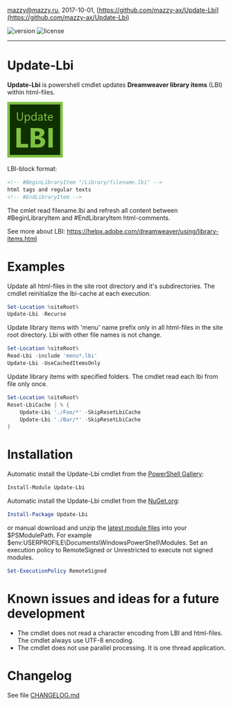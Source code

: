 mazzy@mazzy.ru, 2017-10-01, [https://github.com/mazzy-ax/Update-Lbi](https://github.com/mazzy-ax/Update-Lbi)

![version](https://img.shields.io/badge/version-0.2.0-green.svg) ![license](https://img.shields.io/badge/license-MIT-blue.svg)

---

# Update-Lbi

**Update-Lbi** is powershell cmdlet updates **Dreamweaver library items** (LBI) within html-files.

![icon](/Media/Update-Lbi-icon.png "Update-Lbi")

LBI-block format:

```html
<!-- #BeginLibraryItem "/Library/filename.lbi" -->
html tags and regular texts
<!-- #EndLibraryItem -->
```

The cmlet read filename.lbi and refresh all content between #BeginLibraryItem and #EndLibraryItem html-comments.

See more about LBI: https://helpx.adobe.com/dreamweaver/using/library-items.html

# Examples

Update all html-files in the site root directory and it's subdirectories. The cmdlet reinitialize the lbi-cache at each execution.

```powershell
Set-Location %siteRoot%
Update-Lbi -Recurse
```

Update library items with 'menu' name prefix only in all html-files in the site root directory. Lbi with other file names is not change.

```powershell
Set-Location %siteRoot%
Read-Lbi -include 'menu*.lbi'
Update-Lbi -UseCachedItemsOnly
```

Update library items with specified folders. The cmdlet read each lbi from file only once.

```powershell
Set-Location %siteRoot%
Reset-LbiCache | % {
    Update-Lbi './Foo/*' -SkipResetLbiCache
    Update-Lbi './Bar/*' -SkipResetLbiCache
}
```

# Installation

Automatic install the Update-Lbi cmdlet from the [PowerShell Gallery](https://www.powershellgallery.com/packages/Update-Lbi):

```powershell
Install-Module Update-Lbi
```

Automatic install the Update-Lbi cmdlet from the [NuGet.org](https://www.nuget.org/packages/Update-Lbi):

```powershell
Install-Package Update-Lbi
```

or manual download and unzip the [latest module files](https://github.com/mazzy-ax/Update-Lbi/archive/master.zip) into your $PSModulePath. For example $env:USERPROFILE\Documents\WindowsPowerShell\Modules. Set an execution policy to RemoteSigned or Unrestricted to execute not signed modules.

```powershell
Set-ExecutionPolicy RemoteSigned
```

# Known issues and ideas for a future development

* The cmdlet does not read a character encoding from LBI and html-files. The cmdlet always use UTF-8 encoding.
* The cmdlet does not use parallel processing. It is one thread application.

# Changelog

See file [CHANGELOG.md](/CHANGELOG.md)

